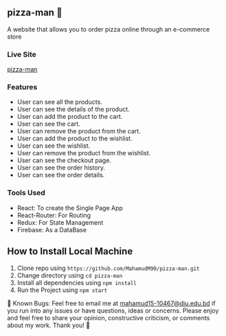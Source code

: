 ## pizza-man 🍕
A website that allows you to order pizza online through an e-commerce store

### Live Site
[pizza-man](https://pizza-man-61510.web.app) <br>


### Features
- User can see all the products.
- User can see the details of the product.
- User can add the product to the cart.
- User can see the cart.
- User can remove the product from the cart.
- User can add the product to the wishlist.
- User can see the wishlist.
- User can remove the product from the wishlist.
- User can see the checkout page.
- User can see the order history.
- User can see the order details.


### Tools Used
- React: To create the Single Page App
- React-Router: For Routing
- Redux: For State Management
- Firebase: As a DataBase


## How to Install Local Machine

1. Clone repo using `https://github.com/MahamudM90/pizza-man.git`
2. Change directory using `cd pizza-man`
3. Install all dependencies using `npm install`
5. Run the Project using `npm start`

👤 Known Bugs: Feel free to email me at mahamud15-10467@diu.edu.bd if you run into any issues or have questions, ideas or concerns. Please enjoy
and feel free to share your opinion, constructive criticism, or comments about my work. Thank you! 🙂





